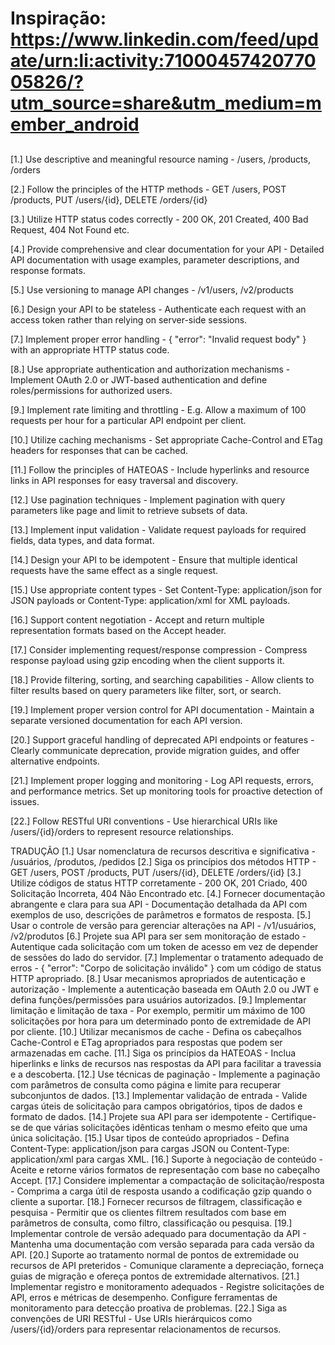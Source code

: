 ##
# Inspiração: https://www.linkedin.com/feed/update/urn:li:activity:7100045742077005826/?utm_source=share&utm_medium=member_android
##


[1.] Use descriptive and meaningful resource naming -
/users, /products, /orders

[2.] Follow the principles of the HTTP methods -
GET /users, POST /products, PUT /users/{id}, DELETE /orders/{id}

[3.] Utilize HTTP status codes correctly -
200 OK, 201 Created, 400 Bad Request, 404 Not Found etc.

[4.] Provide comprehensive and clear documentation for your API -
Detailed API documentation with usage examples, parameter descriptions, and response formats.

[5.] Use versioning to manage API changes -
/v1/users, /v2/products

[6.] Design your API to be stateless -
Authenticate each request with an access token rather than relying on server-side sessions.

[7.] Implement proper error handling -
{ "error": "Invalid request body" } with an appropriate HTTP status code.

[8.] Use appropriate authentication and authorization mechanisms -
Implement OAuth 2.0 or JWT-based authentication and define roles/permissions for authorized users.

[9.] Implement rate limiting and throttling -
E.g. Allow a maximum of 100 requests per hour for a particular API endpoint per client.

[10.] Utilize caching mechanisms -
Set appropriate Cache-Control and ETag headers for responses that can be cached.

[11.] Follow the principles of HATEOAS -
Include hyperlinks and resource links in API responses for easy traversal and discovery.

[12.] Use pagination techniques -
Implement pagination with query parameters like page and limit to retrieve subsets of data.

[13.] Implement input validation -
Validate request payloads for required fields, data types, and data format.

[14.] Design your API to be idempotent -
Ensure that multiple identical requests have the same effect as a single request.

[15.] Use appropriate content types -
Set Content-Type: application/json for JSON payloads or Content-Type: application/xml for XML payloads.

[16.] Support content negotiation -
Accept and return multiple representation formats based on the Accept header.

[17.] Consider implementing request/response compression -
Compress response payload using gzip encoding when the client supports it.

[18.] Provide filtering, sorting, and searching capabilities -
Allow clients to filter results based on query parameters like filter, sort, or search.

[19.] Implement proper version control for API documentation -
Maintain a separate versioned documentation for each API version.

[20.] Support graceful handling of deprecated API endpoints or features -
Clearly communicate deprecation, provide migration guides, and offer alternative endpoints.

[21.] Implement proper logging and monitoring -
Log API requests, errors, and performance metrics. Set up monitoring tools for proactive detection of issues.

[22.] Follow RESTful URI conventions -
Use hierarchical URIs like /users/{id}/orders to represent resource relationships.

TRADUÇÃO
[1.] Usar nomenclatura de recursos descritiva e significativa - /usuários, /produtos, /pedidos [2.] Siga os princípios dos métodos HTTP - GET /users, POST /products, PUT /users/{id}, DELETE /orders/{id} [3.] Utilize códigos de status HTTP corretamente - 200 OK, 201 Criado, 400 Solicitação Incorreta, 404 Não Encontrado etc. [4.] Fornecer documentação abrangente e clara para sua API - Documentação detalhada da API com exemplos de uso, descrições de parâmetros e formatos de resposta. [5.] Usar o controle de versão para gerenciar alterações na API - /v1/usuários, /v2/produtos [6.] Projete sua API para ser sem monitoração de estado - Autentique cada solicitação com um token de acesso em vez de depender de sessões do lado do servidor. [7.] Implementar o tratamento adequado de erros - { "error": "Corpo de solicitação inválido" } com um código de status HTTP apropriado. [8.] Usar mecanismos apropriados de autenticação e autorização - Implemente a autenticação baseada em OAuth 2.0 ou JWT e defina funções/permissões para usuários autorizados. [9.] Implementar limitação e limitação de taxa - Por exemplo, permitir um máximo de 100 solicitações por hora para um determinado ponto de extremidade de API por cliente. [10.] Utilizar mecanismos de cache - Defina os cabeçalhos Cache-Control e ETag apropriados para respostas que podem ser armazenadas em cache. [11.] Siga os princípios da HATEOAS - Inclua hiperlinks e links de recursos nas respostas da API para facilitar a travessia e a descoberta. [12.] Use técnicas de paginação - Implemente a paginação com parâmetros de consulta como página e limite para recuperar subconjuntos de dados. [13.] Implementar validação de entrada - Valide cargas úteis de solicitação para campos obrigatórios, tipos de dados e formato de dados. [14.] Projete sua API para ser idempotente - Certifique-se de que várias solicitações idênticas tenham o mesmo efeito que uma única solicitação. [15.] Usar tipos de conteúdo apropriados - Defina Content-Type: application/json para cargas JSON ou Content-Type: application/xml para cargas XML. [16.] Suporte à negociação de conteúdo - Aceite e retorne vários formatos de representação com base no cabeçalho Accept. [17.] Considere implementar a compactação de solicitação/resposta - Comprima a carga útil de resposta usando a codificação gzip quando o cliente a suportar. [18.] Fornecer recursos de filtragem, classificação e pesquisa - Permitir que os clientes filtrem resultados com base em parâmetros de consulta, como filtro, classificação ou pesquisa. [19.] Implementar controle de versão adequado para documentação da API - Mantenha uma documentação com versão separada para cada versão da API. [20.] Suporte ao tratamento normal de pontos de extremidade ou recursos de API preteridos - Comunique claramente a depreciação, forneça guias de migração e ofereça pontos de extremidade alternativos. [21.] Implementar registro e monitoramento adequados - Registre solicitações de API, erros e métricas de desempenho. Configure ferramentas de monitoramento para detecção proativa de problemas. [22.] Siga as convenções de URI RESTful - Use URIs hierárquicos como /users/{id}/orders para representar relacionamentos de recursos. 

